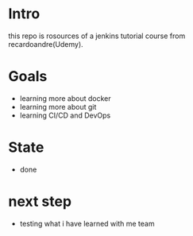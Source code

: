 # Intro

this repo is rosources of a jenkins tutorial course from recardoandre(Udemy).

# Goals
- learning more about docker
- learning more about git
- learning CI/CD and DevOps

# State
- done

# next step
- testing what i have learned with me team